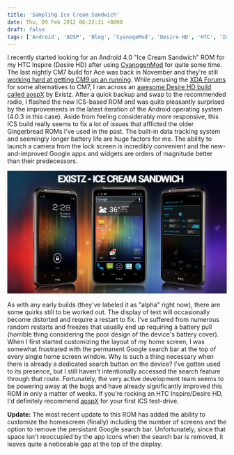 ```yaml
---
title: 'Sampling Ice Cream Sandwich'
date: Thu, 09 Feb 2012 06:22:31 +0000
draft: false
tags: ['Android', 'AOSP', 'Blog', 'CyanogeMod', 'Desire HD', 'HTC', 'Inspire', 'Phone', 'ROM', 'Smartphone', 'Software', 'Tech']
---
```


I recently started looking for an Android 4.0 "Ice Cream Sandwich" ROM for my HTC Inspire (Desire HD) after using [CyanogenMod](http://www.cyanogenmod.com/) for quite some time. The last nightly CM7 build for Ace was back in November and they're still [working hard at getting CM9 up an running](http://www.cyanogenmod.com/blog/progress-on-cm9). While perusing the [XDA Forums](http://forum.xda-developers.com/) for some alternatives to CM7, I ran across an [awesome Desire HD build called aospX](http://code.google.com/p/aospx/) by Existz. After a quick backup and swap to the recommended radio, I flashed the new ICS-based ROM and was quite pleasantly surprised by the improvements in the latest iteration of the Android operating system (4.0.3 in this case). Aside from feeling considerably more responsive, this ICS build really seems to fix a lot of issues that afflicted the older Gingerbread ROMs I've used in the past. The built-in data tracking system and seemingly longer battery life are huge factors for me. The ability to launch a camera from the lock screen is incredibly convenient and the new-and-improved Google apps and widgets are orders of magnitude better than their predecessors.

[![Existz Branding](Existz.jpg)](http://forum.xda-developers.com/member.php?u=3696087 "Image by beforedenied on the XDA Forums")

As with any early builds (they've labeled it as "alpha" right now), there are some quirks still to be worked out. The display of text will occasionally become distorted and require a restart to fix. I've suffered from numerous random restarts and freezes that usually end up requiring a battery pull (horrible thing considering the poor design of the device's battery cover). When I first started customizing the layout of my home screen, I was somewhat frustrated with the permanent Google search bar at the top of every single home screen window. Why is such a thing necessary when there is already a dedicated search button on the device? I've gotten used to its presence, but I still haven't intentionally accessed the search feature through that route. Fortunately, the very active development team seems to be powering away at the bugs and have already significantly improved this ROM in only a matter of weeks. If you're rocking an HTC Inspire/Desire HD, I'd definitely recommend [aospX](http://code.google.com/p/aospx/) for your first ICS test-drive.

**Update:**
The most recent update to this ROM has added the ability to customize the homescreen (finally) including the number of screens and the option to remove the persistant Google search bar. Unfortunately, since that space isn't reoccupied by the app icons when the search bar is removed, it leaves quite a noticeable gap at the top of the display.